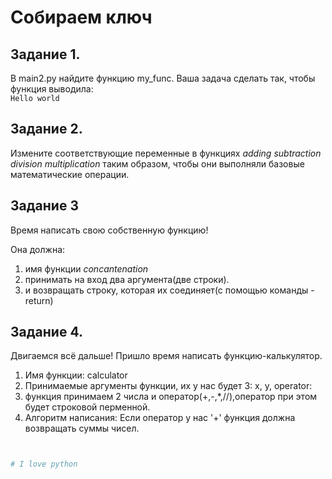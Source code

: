 
# Собираем ключ

## Задание 1.
В main2.py найдите функцию my_func. Ваша задача сделать так, чтобы функция выводила:
<br>
```Hello world```

## Задание 2.
Измените соответствующие переменные в функциях *adding subtraction division multiplication* таким образом, чтобы они
выполняли базовые математические операции.

## Задание 3
Время написать свою собственную функцию!

Она должна: 
1. имя функции *concantenation*
2. принимать на вход два аргумента(две строки).
2. и возвращать строку, которая их соединяет(с помощью команды - return)

## Задание 4.
Двигаемся всё дальше!
Пришло время написать функцию-калькулятор.

1. Имя функции: calculator
2. Принимаемые аргументы функции, их у нас будет 3: x, y, operator:
3. функция принимаем 2 числа и оператор(+,-,*,//),оператор при этом будет строковой перменной.
4. Алгоритм написания: Если оператор у нас '+' функция должна возвращать суммы чисел.
```python


# I love python
```

